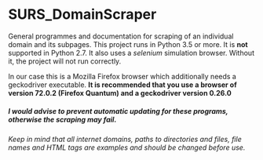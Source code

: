 # SURS_DomainScraper
General programmes and documentation for scraping of an individual domain and its subpages. This project runs in Python 3.5 or more. It is **not** supported in Python 2.7. It also uses a *selenium* simulation browser. Without it, the project will not run correctly. 

In our case this is a Mozilla Firefox browser which additionally needs a geckodriver executable. **It is recommended that you use a browser of version 72.0.2 (Firefox Quantum) and a geckodriver version 0.26.0**

##### I would advise to prevent automatic updating for these programs, otherwise the scraping may fail.
###### *Keep in mind that all internet domains, paths to directories and files, file names and HTML tags are examples and should be changed before use.*
